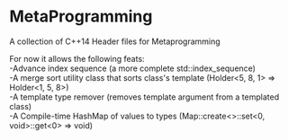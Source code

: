 # MetaProgramming
A collection of C++14 Header files for Metaprogramming

For now it allows the following feats:<br>
-Advance index sequence (a more complete std::index_sequence)<br>
-A merge sort utility class that sorts class's template (Holder<5, 8, 1> => Holder<1, 5, 8>)<br>
-A template type remover (removes template argument from a templated class)<br>
-A Compile-time HashMap of values to types (Map::create<>::set<0, void>::get<0> => void)<br>
